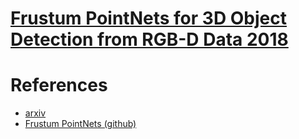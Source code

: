 # [Frustum PointNets for 3D Object Detection from RGB-D Data 2018](https://drive.google.com/file/d/1OQQ8XWXuc8q5gSuqIWao_zluw_covbiN/view?usp=drivesdk)



# References
- [arxiv](https://arxiv.org/pdf/1711.08488v2.pdf)
- [Frustum PointNets (github)](https://github.com/charlesq34/frustum-pointnets)